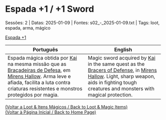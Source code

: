 
# Espada +1 / +1 Sword

Sessões: 2 | Datas: 2025-01-09 | Fontes: s02_-_2025-01-09.txt | Tags: loot, espada, arma, mágico

[Espada +1](espada_mais_um.png)

| Português | English |
|-----------|---------|
| Espada mágica obtida por [Kai](kai.md) na mesma missão que as [Braçadeiras de Defesa](bracers_of_defense.md), em [Mirens Hallow](mirens_hallow.md). Arma leve e afiada, facilita a luta contra criaturas resistentes e monstros protegidos por magia. | Magic sword acquired by [Kai](kai.md) in the same quest as the [Bracers of Defense](bracers_of_defense.md), in [Mirens Hallow](mirens_hallow.md). Light, sharp weapon, aids in fighting tough creatures and monsters with magical protection. |

[(Voltar a Loot & Itens Mágicos / Back to Loot & Magic Items)](loot.md)  
[(Voltar à Página Inicial / Back to Home Page)](home.md)


